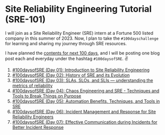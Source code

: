 # Site Reliability Engineering Tutorial (SRE-101)

I will join as a Site Reliability Engineer (SRE) intern at a Fortune 500 listed company in this summer of 2023. Now, I plan to take the `#100dayschallenge` for learning and sharing my journey through SRE resources.

I have planned the [contents for next 100 days](https://medium.com/@shantoroy/learning-about-site-reliability-engineering-with-the-100daysofsre-challenge-66380323c0d1), and I will be posting one blog post each and everyday under the hashtag `#100daysofSRE`. ✌️

1. [#100daysofSRE (Day 01): Introduction to Site Reliability Engineering](https://shantoroy.com/sre/intro-to-site-reliability-engineering/)
2. [#100daysofSRE (Day 02): History of SRE and its Evolution](https://shantoroy.com/sre/site-reliability-engineering-history-&-evolution/)
3. [#100daysofSRE (Day 03): SLAs, SLOs, and SLIs — understanding the metrics of reliability](https://shantoroy.com/sre/sla-slo-sli-metrics-of-sre/)
4. [#100daysofSRE (Day 04): Chaos Engineering and SRE - Techniques and Tools to Break Things on Purpose](https://shantoroy.com/sre/chaos-engineering-techniques-and-tools-for-sre/)
5. [#100daysofSRE (Day 05): Automation Benefits, Techniques, and Tools in SRE](https://shantoroy.com/sre/automation-benefits-techniques-and-tools-in-SRE/)
6. [#100daysofSRE (Day 06): Incident Management and Response for Site Reliability Engineers](https://shantoroy.com/sre/incident-management-and-response-for-site-reliability-engineers/)
7. [#100daysofSRE (Day 07): Effective Communication during Incidents for Better Incident Response](https://shantoroy.com/sre/effective-communication-for-better-incident-response/)
